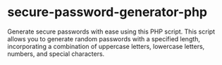 # secure-password-generator-php
Generate secure passwords with ease using this PHP script. This script allows you to generate random passwords with a specified length, incorporating a combination of uppercase letters, lowercase letters, numbers, and special characters.
